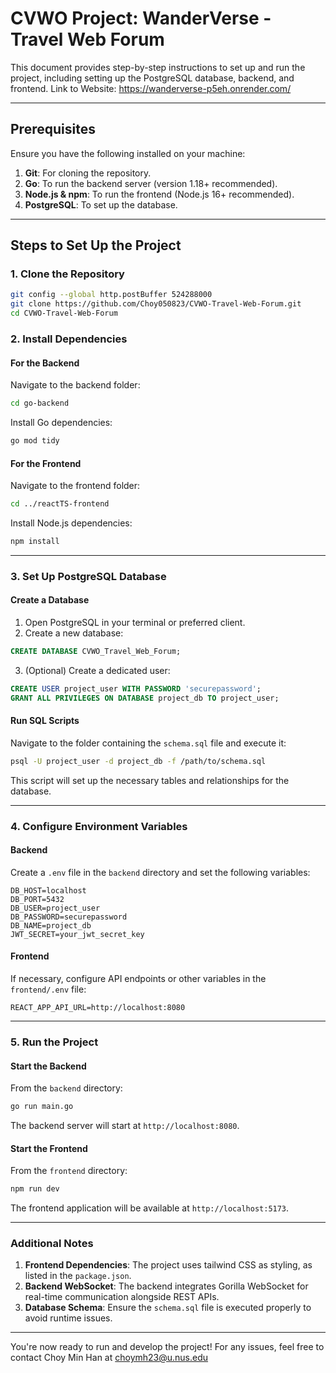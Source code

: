 # CVWO Project: WanderVerse - Travel Web Forum

This document provides step-by-step instructions to set up and run the project, including setting up the PostgreSQL database, backend, and frontend.
Link to Website: https://wanderverse-p5eh.onrender.com/

---

## Prerequisites

Ensure you have the following installed on your machine:

1. **Git**: For cloning the repository.
2. **Go**: To run the backend server (version 1.18+ recommended).
3. **Node.js & npm**: To run the frontend (Node.js 16+ recommended).
4. **PostgreSQL**: To set up the database.

---

## Steps to Set Up the Project

### 1. Clone the Repository

```bash
git config --global http.postBuffer 524288000
git clone https://github.com/Choy050823/CVWO-Travel-Web-Forum.git
cd CVWO-Travel-Web-Forum
```

### 2. Install Dependencies

#### For the Backend
Navigate to the backend folder:

```bash
cd go-backend
```

Install Go dependencies:

```bash
go mod tidy
```

#### For the Frontend
Navigate to the frontend folder:

```bash
cd ../reactTS-frontend
```

Install Node.js dependencies:

```bash
npm install
```

---

### 3. Set Up PostgreSQL Database

#### Create a Database
1. Open PostgreSQL in your terminal or preferred client.
2. Create a new database:

```sql
CREATE DATABASE CVWO_Travel_Web_Forum;
```

3. (Optional) Create a dedicated user:

```sql
CREATE USER project_user WITH PASSWORD 'securepassword';
GRANT ALL PRIVILEGES ON DATABASE project_db TO project_user;
```

#### Run SQL Scripts
Navigate to the folder containing the `schema.sql` file and execute it:

```bash
psql -U project_user -d project_db -f /path/to/schema.sql
```

This script will set up the necessary tables and relationships for the database.

---

### 4. Configure Environment Variables

#### Backend
Create a `.env` file in the `backend` directory and set the following variables:

```
DB_HOST=localhost
DB_PORT=5432
DB_USER=project_user
DB_PASSWORD=securepassword
DB_NAME=project_db
JWT_SECRET=your_jwt_secret_key
```

#### Frontend
If necessary, configure API endpoints or other variables in the `frontend/.env` file:

```
REACT_APP_API_URL=http://localhost:8080
```

---

### 5. Run the Project

#### Start the Backend
From the `backend` directory:

```bash
go run main.go
```

The backend server will start at `http://localhost:8080`.

#### Start the Frontend
From the `frontend` directory:

```bash
npm run dev
```

The frontend application will be available at `http://localhost:5173`.

---

### Additional Notes

1. **Frontend Dependencies**: The project uses tailwind CSS as styling, as listed in the `package.json`.
2. **Backend WebSocket**: The backend integrates Gorilla WebSocket for real-time communication alongside REST APIs.
3. **Database Schema**: Ensure the `schema.sql` file is executed properly to avoid runtime issues.

---

You're now ready to run and develop the project! For any issues, feel free to contact Choy Min Han at choymh23@u.nus.edu

